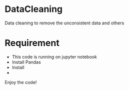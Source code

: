 # DataCleaning
Data cleaning to remove the unconsistent data and others

# Requirement
- This code is running on jupyter notebook
- Install Pandas
- Install
-

Enjoy the code!

